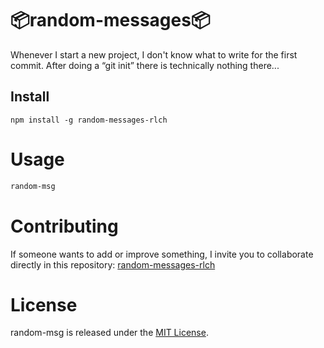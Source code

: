 # 📦random-messages📦

Whenever I start a new project, I don't know what to write for the first commit. After doing a “git init” there is technically nothing there...

## Install

```npm
npm install -g random-messages-rlch
```

# Usage

```bash
random-msg
```

# Contributing
If someone wants to add or improve something, I invite you to collaborate directly in this repository: [random-messages-rlch](https://github.com/RLCHuncp/random-messages)

# License
random-msg is released under the [MIT License](https://opensource.org/licenses/MIT).